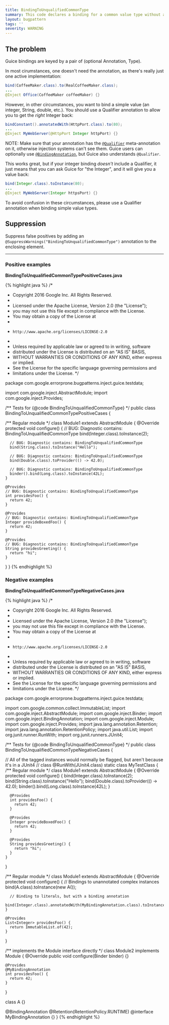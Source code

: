 ```yaml
---
title: BindingToUnqualifiedCommonType
summary: This code declares a binding for a common value type without a Qualifier annotation.
layout: bugpattern
tags: ''
severity: WARNING
---
```


<!--
*** AUTO-GENERATED, DO NOT MODIFY ***
To make changes, edit the @BugPattern annotation or the explanation in docs/bugpattern.
-->

## The problem
Guice bindings are keyed by a pair of (optional Annotation, Type).

In most cirumstances, one doesn't need the annotation, as there's really just
one active implementation:

```java
bind(CoffeeMaker.class).to(RealCoffeeMaker.class);
...
@Inject Office(CoffeeMaker coffeeMaker) {}
```

However, in other circumstances, you want to bind a simple value (an integer,
String, double, etc.). You should use a Qualifier annotation to allow you to
get the *right* Integer back:

```java
bindConstant().annotatedWith(HttpPort.class).to(80);
...
@Inject MyWebServer(@HttpPort Integer httpPort) {}
```

NOTE: Make sure that your annotation has the [`@Qualifier`] meta-annotation on
it, otherwise injection systems can't see them. Guice users can optionally use
[`@BindingAnnotation`], but Guice also understands `@Qualifier`.

This works great, but if your integer binding *doesn't* include a Qualifier, it
just means that you can ask Guice for "the Integer", and it will give you a
value back:

```java
bind(Integer.class).toInstance(80);
...
@Inject MyWebServer(Integer httpsPort) {}
```

To avoid confusion in these circumstances, please use a Qualifier annotation
when binding simple value types.

[`@Qualifier`]: http://docs.oracle.com/javaee/6/api/javax/inject/Qualifier.html
[`@BindingAnnotation`]: https://github.com/google/guice/wiki/BindingAnnotations

## Suppression
Suppress false positives by adding an `@SuppressWarnings("BindingToUnqualifiedCommonType")` annotation to the enclosing element.

----------

### Positive examples
__BindingToUnqualifiedCommonTypePositiveCases.java__

{% highlight java %}
/*
 * Copyright 2016 Google Inc. All Rights Reserved.
 *
 * Licensed under the Apache License, Version 2.0 (the "License");
 * you may not use this file except in compliance with the License.
 * You may obtain a copy of the License at
 *
 *     http://www.apache.org/licenses/LICENSE-2.0
 *
 * Unless required by applicable law or agreed to in writing, software
 * distributed under the License is distributed on an "AS IS" BASIS,
 * WITHOUT WARRANTIES OR CONDITIONS OF ANY KIND, either express or implied.
 * See the License for the specific language governing permissions and
 * limitations under the License.
 */

package com.google.errorprone.bugpatterns.inject.guice.testdata;

import com.google.inject.AbstractModule;
import com.google.inject.Provides;

/** Tests for {@code BindingToUnqualifiedCommonType} */
public class BindingToUnqualifiedCommonTypePositiveCases {

  /** Regular module */
  class Module1 extends AbstractModule {
    @Override
    protected void configure() {
      // BUG: Diagnostic contains: BindingToUnqualifiedCommonType
      bind(Integer.class).toInstance(2);

      // BUG: Diagnostic contains: BindingToUnqualifiedCommonType
      bind(String.class).toInstance("Hello");

      // BUG: Diagnostic contains: BindingToUnqualifiedCommonType
      bind(Double.class).toProvider(() -> 42.0);

      // BUG: Diagnostic contains: BindingToUnqualifiedCommonType
      binder().bind(Long.class).toInstance(42L);
    }

    @Provides
    // BUG: Diagnostic contains: BindingToUnqualifiedCommonType
    int providesFoo() {
      return 42;
    }

    @Provides
    // BUG: Diagnostic contains: BindingToUnqualifiedCommonType
    Integer provideBoxedFoo() {
      return 42;
    }

    @Provides
    // BUG: Diagnostic contains: BindingToUnqualifiedCommonType
    String providesGreeting() {
      return "hi";
    }
  }
}
{% endhighlight %}

### Negative examples
__BindingToUnqualifiedCommonTypeNegativeCases.java__

{% highlight java %}
/*
 * Copyright 2016 Google Inc. All Rights Reserved.
 *
 * Licensed under the Apache License, Version 2.0 (the "License");
 * you may not use this file except in compliance with the License.
 * You may obtain a copy of the License at
 *
 *     http://www.apache.org/licenses/LICENSE-2.0
 *
 * Unless required by applicable law or agreed to in writing, software
 * distributed under the License is distributed on an "AS IS" BASIS,
 * WITHOUT WARRANTIES OR CONDITIONS OF ANY KIND, either express or implied.
 * See the License for the specific language governing permissions and
 * limitations under the License.
 */

package com.google.errorprone.bugpatterns.inject.guice.testdata;

import com.google.common.collect.ImmutableList;
import com.google.inject.AbstractModule;
import com.google.inject.Binder;
import com.google.inject.BindingAnnotation;
import com.google.inject.Module;
import com.google.inject.Provides;
import java.lang.annotation.Retention;
import java.lang.annotation.RetentionPolicy;
import java.util.List;
import org.junit.runner.RunWith;
import org.junit.runners.JUnit4;

/** Tests for {@code BindingToUnqualifiedCommonType} */
public class BindingToUnqualifiedCommonTypeNegativeCases {

  // All of the tagged instances would normally be flagged, but aren't because it's in a JUnit4
  // class
  @RunWith(JUnit4.class)
  static class MyTestClass {
    /** Regular module */
    class Module1 extends AbstractModule {
      @Override
      protected void configure() {
        bind(Integer.class).toInstance(2);
        bind(String.class).toInstance("Hello");
        bind(Double.class).toProvider(() -> 42.0);
        binder().bind(Long.class).toInstance(42L);
      }

      @Provides
      int providesFoo() {
        return 42;
      }

      @Provides
      Integer provideBoxedFoo() {
        return 42;
      }

      @Provides
      String providesGreeting() {
        return "hi";
      }
    }
  }

  /** Regular module */
  class Module1 extends AbstractModule {
    @Override
    protected void configure() {
      // Bindings to unannotated complex instances
      bind(A.class).toInstance(new A());

      // Binding to literals, but with a binding annotation
      bind(Integer.class).annotatedWith(MyBindingAnnotation.class).toInstance(42);
    }

    @Provides
    List<Integer> providesFoo() {
      return ImmutableList.of(42);
    }
  }

  /** implements the Module interface directly */
  class Module2 implements Module {
    @Override
    public void configure(Binder binder) {}

    @Provides
    @MyBindingAnnotation
    int providesFoo() {
      return 42;
    }
  }

  class A {}

  @BindingAnnotation
  @Retention(RetentionPolicy.RUNTIME)
  @interface MyBindingAnnotation {}
}
{% endhighlight %}

